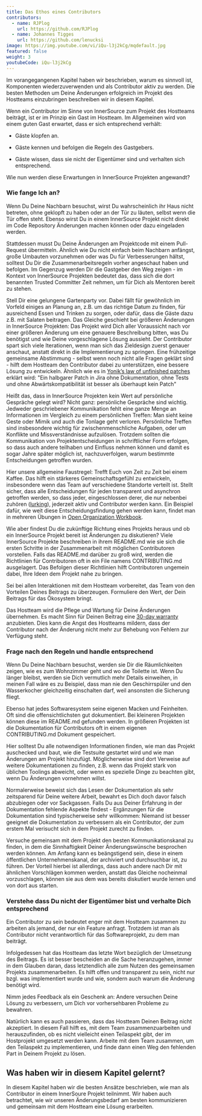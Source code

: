 ```yaml
---
title: Das Ethos eines Contributors
contributors:
  - name: RJPlog
    url: https://github.com/RJPlog
  - name: Johannes Tigges
    url: https://github.com/lenucksi
image: https://img.youtube.com/vi/iQu-l3j2kCg/mqdefault.jpg
featured: false
weight: 3
youtubeCode: iQu-l3j2kCg
---
```

<div class="paragraph">
<p>Im vorangegangenen Kapitel haben wir beschrieben, warum es sinnvoll ist, Komponenten wiederzuverwenden und als Contributor aktiv zu werden.
Die besten Methoden um Deine Änderungen erfolgreich im Projekt des Hostteams einzubringen beschreiben wir in diesem Kapitel.</p>
</div>
<div class="paragraph">
<p>Wenn ein Contributor im Sinne von InnerSource zum Projekt des Hostteams beiträgt, ist er im Prinzip ein Gast im Hostteam. Im Allgemeinen wird von einem guten Gast erwartet, dass er sich entsprechend verhält:</p>
</div>
<div class="ulist">
<ul>
<li>
<p>Gäste klopfen an.</p>
</li>
<li>
<p>Gäste kennen und befolgen die Regeln des Gastgebers.</p>
</li>
<li>
<p>Gäste wissen, dass sie nicht der Eigentümer sind und verhalten sich entsprechend.</p>
</li>
</ul>
</div>
<div class="paragraph">
<p>Wie nun werden diese Erwartungen in InnerSource Projekten angewandt?</p>
</div>
<div class="sect2">
<h3 id="_wie_fange_ich_an">Wie fange Ich an?</h3>
<div class="paragraph">
<p>Wenn Du Deine Nachbarn besuchst, wirst Du wahrscheinlich ihr Haus nicht betreten, ohne geklopft zu haben oder an der Tür zu läuten, selbst wenn die Tür offen steht. Ebenso wirst Du in einem InnerSource Projekt nicht direkt im Code Repository Änderungen machen können oder dazu eingeladen werden.</p>
</div>
<div class="paragraph">
<p>Stattdessen musst Du Deine Änderungen am Projektcode mit einem Pull-Request übermitteln. Ähnlich wie Du nicht einfach beim Nachbarn anfängst, große Umbauten vorzunehmen oder was Du für Verbesserungen hältst, solltest Du Dir die Zusammenarbeitsregeln vorher angeschaut haben und befolgen. Im Gegenzug werden Dir die Gastgeber den Weg zeigen - im Kontext von InnerSource Projekten bedeutet das, dass sich die dort benannten Trusted Committer Zeit nehmen, um für Dich als Mentoren  bereit zu stehen.</p>
</div>
<div class="paragraph">
<p>Stell Dir eine gelungene Gartenparty vor. Dabei fällt für gewöhnlich im Vorfeld einiges an Planung an, z.B. um das richtige Datum zu finden, für ausreichend Essen und Trinken zu sorgen, oder dafür, dass die Gäste dazu z.B. mit Salaten beitragen. Das Gleiche geschieht bei größeren Änderungen in InnerSource Projekten: Das Projekt wird Dich aller Voraussicht nach vor einer größeren Änderung um eine genauere Beschreibung bitten, was Du benötigst und wie Deine vorgeschlagene Lösung aussieht. Der Contributor spart sich viele Iterationen, wenn man sich das Zieldesign zuerst genauer anschaut, anstatt direkt in die Implementierung zu springen. Eine frühzeitige gemeinsame Abstimmung - selbst wenn noch nicht alle Fragen geklärt sind - hilft dem Hostteam den Contributor dabei zu unterstützen, eine bessere Lösung zu entwickeln. Ähnlich wie es in <a href="https://cwiki.apache.org/confluence/display/solr/HowToContribute">Yonik&#8217;s law of unfinished
patches</a> erklärt wird: "Ein halbgarer Patch in Jira ohne Dokumentation, ohne Tests und ohne Abwärtskompatibilität ist besser als überhaupt kein Patch"</p>
</div>
<div class="paragraph">
<p>Heißt das, dass in InnerSource Projekten kein Wert auf persönliche Gespräche gelegt wird? Nicht ganz: persönliche Gespräche sind wichtig. Jedweder geschriebener Kommunikation fehlt eine ganze Menge an Informationen im Vergleich zu einem persönlichen Treffen: Man sieht keine Geste oder Mimik und auch die Tonlage geht verloren. Persönliche Treffen sind insbesondere wichtig für zwischenmenschliche Aufgaben, oder um Konflikte und Missverständnisse aufzulösen. Trotzdem sollten die Kommunikation von Projektentscheidungen in schriftlicher Form erfolgen, so dass auch andere teilhaben und Einfluss nehmen können und damit es sogar Jahre später möglich ist, nachzuverfolgen, warum bestimmte Entscheidungen getroffen wurden.</p>
</div>
<div class="paragraph">
<p>Hier unsere allgemeine Faustregel: Trefft Euch von Zeit zu Zeit bei einem Kaffee. Das hilft ein stärkeres Gemeinschaftsgefühl zu entwickeln, insbesondere wenn das Team auf verschiedene Standorte verteilt ist. Stellt sicher, dass alle Entscheidungen für jeden transparent und asynchron getroffen werden, so dass jeder, eingeschlossen derer, die nur nebenbei zuhören (<a href="https://en.wikipedia.org/wiki/Lurker">lurking</a>), jederzeit aktiv und Contributor werden kann. Ein Beispiel dafür, wie weit diese Entscheidungsfindung gehen werden kann, findet man in mehreren Übungen in <a href="https://opensource.com/open-organization/resources/workbook">Open Organization
Workbook</a>.</p>
</div>
<div class="paragraph">
<p>Wie aber findest Du die zukünftige Richtung eines Projekts heraus und ob ein InnerSource Projekt bereit ist Änderungen zu diskutieren? Viele InnerSource Projekte beschreiben in ihrem README.md wie sie sich die ersten Schritte in der Zusammenarbeit mit möglichen Contributoren vorstellen. Falls das README.md darüber zu groß wird, werden die Richtlinien für Contributoren oft in ein File namens CONTRIBUTING.md ausgelagert. Das Befolgen dieser Richtlinien hilft Contributoren ungemein dabei, Ihre Ideen dem Projekt nahe zu bringen.</p>
</div>
<div class="paragraph">
<p>Sei bei allen Interaktionen mit dem Hostteam vorbereitet, das Team von den Vorteilen Deines Beitrags zu überzeugen. Formuliere den Wert, der Dein Beitrags für das Ökosystem bringt.</p>
</div>
<div class="paragraph">
<p>Das Hostteam wird die Pflege und Wartung für Deine Änderungen übernehmen. Es macht Sinn für Deinen Beitrag eine <a href="https://patterns.innersourcecommons.org/p/30-day-warranty">30-day warranty</a> anzubieten. Dies kann die Angst des Hostteams mildern, dass der Contributor nach der Änderung nicht mehr zur Behebung von Fehlern zur Verfügung steht.</p>
</div>
</div>
<div class="sect2">
<h3 id="_frage_nach_den_regeln_und_handle_entsprechend">Frage nach den Regeln und handle entsprechend</h3>
<div class="paragraph">
<p>Wenn Du Deine Nachbarn besuchst, werden sie Dir die Räumlichkeiten zeigen, wie es zum Wohnzimmer geht und wo die Toilette ist. Wenn Du länger bleibst, werden sie Dich vermutlich mehr Details einweihen, in meinen Fall wäre es zu Beispiel, dass man nie den Geschirrspüler und den Wasserkocher gleichzeitig einschalten darf, weil ansonsten die Sicherung fliegt.</p>
</div>
<div class="paragraph">
<p>Ebenso hat jedes Softwaresystem seine eigenen Macken und Feinheiten. Oft sind die offensichtlichsten gut dokumentiert. Bei kleineren Projekten können diese im README.md gefunden werden. In größeren Projekten ist die Dokumentation für Contributors oft in einem eigenen CONTRIBUTING.md Dokument gespeichert.</p>
</div>
<div class="paragraph">
<p>Hier solltest Du alle notwendigen Informationen finden, wie man das Projekt auschecked und baut, wie die Testsuite gestartet wird und wie man Änderungen am Projekt hinzufügt. Möglicherweise sind dort Verweise auf weitere Dokumentationen zu finden, z.B. wenn das Projekt stark von üblichen Toolings abweicht, oder wenn es spezielle Dinge zu beachten gibt, wenn Du Änderungen vornehmen willst.</p>
</div>
<div class="paragraph">
<p>Normalerweise beweist sich das Lesen der Dokumentation als sehr zeitsparend für Deine weitere Arbeit, bewahrt es Dich doch davor falsch abzubiegen oder vor Sackgassen. Falls Du aus Deiner Erfahrung in der Dokumentation fehlende Aspekte findest - Ergänzungen für die Dokumentation sind typischerweise sehr willkommen: Niemand ist besser geeignet die Dokumentation zu verbessern als ein Contributor, der zum erstem Mal verisucht sich in dem Projekt zurecht zu finden.</p>
</div>
<div class="paragraph">
<p>Versuche gemeinsam mit dem Projekt den besten Kommunikationskanal zu finden, in dem die Sinnhaftigkeit Deiner Änderungswünsche besprochen werden können. Am Anfang kann es beängstigend sein, diese in einem öffentlichen Unternehmenskanal, der archiviert und durchsuchbar ist, zu führen. Der Vorteil hierbei ist allerdings, dass auch andere nach Dir mit ähnlichen Vorschlägen kommen werden, anstatt das Gleiche nocheinmal vorzuschlagen, können sie aus dem was bereits diskutiert wurde lernen und von dort aus starten.</p>
</div>
</div>
<div class="sect2">
<h3 id="_verstehe_dass_du_nicht_der_eigentümer_bist_und_verhalte_dich_entsprechend">Verstehe dass Du nicht der Eigentümer bist und verhalte Dich entsprechend</h3>
<div class="paragraph">
<p>Ein Contributor zu sein bedeutet enger mit dem Hostteam zusammen zu arbeiten als jemand, der nur ein Feature anfragt. Trotzdem ist man als Contributor nicht verantwortlich für das Softwareprojekt, zu dem man beiträgt.</p>
</div>
<div class="paragraph">
<p>Infolgedessen hat das Hostteam das letzte Wort bezüglich der Umsetzung des Beitrags. Es ist besser bescheiden an die Sache heranzugehen, immer in dem Glauben daran, dass letztendlich alle zum Nutzen des gemeinsamen Projekts zusammenarbeiten. Es hilft offen und transparent zu sein, nicht nur bzgl. was implementiert wurde und wie, sondern auch warum die Änderung benötigt wird.</p>
</div>
<div class="paragraph">
<p>Nimm jedes Feedback als ein Geschenk an: Andere versuchen Deine Lösung zu verbessern, um Dich vor vorhersehbaren Probleme zu bewahren.</p>
</div>
<div class="paragraph">
<p>Natürlich kann es auch passieren, dass das Hostteam Deinen Beitrag nicht akzeptiert. In diesem Fall hilft es, mit dem Team zusammenzuarbeiten und herauszufinden, ob es nicht vielleicht einen Teilaspekt gibt, der im Hostprojekt umgesetzt werden kann. Arbeite mit dem Team zusammen, um den Teilaspekt zu implementieren, und finde dann einen Weg den fehlenden Part in Deinem Projekt zu lösen.</p>
</div>
</div>
<div class="sect1">
<h2 id="_was_haben_wir_in_diesem_kapitel_gelernt">Was haben wir in diesem Kapitel gelernt?</h2>
<div class="sectionbody">
<div class="paragraph">
<p>In diesem Kapitel haben wir die besten Ansätze beschrieben, wie man als Contributor in einem InnerSoure Projekt teilnimmt. Wir haben auch betrachtet, wie wir unseren Änderungsbedarf am besten kommunizieren und gemeinsam mit dem Hostteam eine Lösung erarbeiten.</p>
</div>
</div>
</div>
<!--- This file autogenerated from https://github.com/InnerSourceCommons/InnerSourceLearningPath/blob/main/scripts -->